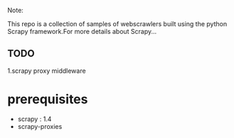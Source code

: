 Note:

This repo is a collection of samples of webscrawlers built using the python Scrapy framework.For more details about Scrapy...

## TODO

1.scrapy proxy middleware


# prerequisites
- scrapy : 1.4
- scrapy-proxies

